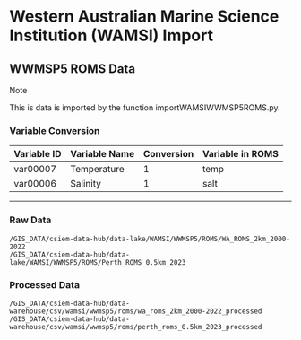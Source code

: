 # Western Australian Marine Science Institution (WAMSI) Import

## WWMSP5 ROMS Data
> [!NOTE]
> This is data is imported by the function importWAMSIWWMSP5ROMS.py.

### Variable Conversion
| Variable ID | Variable Name | Conversion | Variable in ROMS |
| -------- | -------- | -------- | -------- |
| var00007 | Temperature | 1 | temp |
| var00006 | Salinity | 1 | salt |

---
### Raw Data
    /GIS_DATA/csiem-data-hub/data-lake/WAMSI/WWMSP5/ROMS/WA_ROMS_2km_2000-2022
    /GIS_DATA/csiem-data-hub/data-lake/WAMSI/WWMSP5/ROMS/Perth_ROMS_0.5km_2023

### Processed Data
    /GIS_DATA/csiem-data-hub/data-warehouse/csv/wamsi/wwmsp5/roms/wa_roms_2km_2000-2022_processed
    /GIS_DATA/csiem-data-hub/data-warehouse/csv/wamsi/wwmsp5/roms/perth_roms_0.5km_2023_processed
